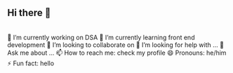 ## Hi there 👋
<br>
🔭 I’m currently working on DSA
🌱 I’m currently learning front end development
👯 I’m looking to collaborate on 
🤔 I’m looking for help with ...
💬 Ask me about ...
📫 How to reach me: check my profile
😄 Pronouns: he/him
⚡ Fun fact: hello 

